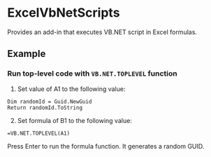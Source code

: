 # ExcelVbNetScripts
Provides an add-in that executes VB.NET script in Excel formulas.

## Example
### Run top-level code with `VB.NET.TOPLEVEL` function
1. Set value of A1 to the following value:
```vbnet
Dim randomId = Guid.NewGuid
Return randomId.ToString
```
2. Set formula of B1 to the following value:
```
=VB.NET.TOPLEVEL(A1)
```
Press Enter to run the formula function. It generates a random GUID.
